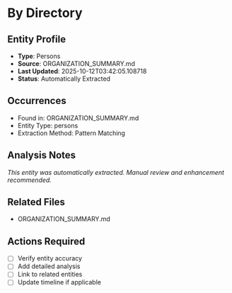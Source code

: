 # By Directory

## Entity Profile
- **Type**: Persons
- **Source**: ORGANIZATION_SUMMARY.md
- **Last Updated**: 2025-10-12T03:42:05.108718
- **Status**: Automatically Extracted

## Occurrences
- Found in: ORGANIZATION_SUMMARY.md
- Entity Type: persons
- Extraction Method: Pattern Matching

## Analysis Notes
*This entity was automatically extracted. Manual review and enhancement recommended.*

## Related Files
- ORGANIZATION_SUMMARY.md

## Actions Required
- [ ] Verify entity accuracy
- [ ] Add detailed analysis
- [ ] Link to related entities
- [ ] Update timeline if applicable
